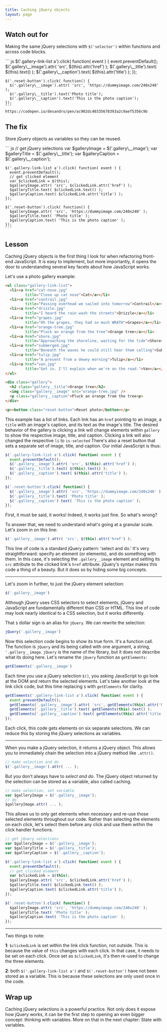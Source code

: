 ```yaml
---
title: Caching jQuery objects
layout: page
---
```


<div class="duo code-compare">
  <div class="duo__cell code-compare__nay">
    <h2>Watch out for</h2>
    <p>Making the same jQuery selections with <code>$('selector')</code>  within functions and across code blocks.</p>
    ``` js
    $('.gallery-link-list a').click( function( event ) {
      event.preventDefault();
      $('.gallery\__image').attr( 'src', $(this).attr('href') );
      $('.gallery\__title').text( $(this).text() );
      $('.gallery\__caption').text( $(this).attr('title') );
    });

    $('.reset-button').click( function() {
      $('.gallery\__image').attr( 'src', 'https://dummyimage.com/240x240' );
      $('.gallery\__title').text('Photo title');
      $('.gallery\__caption').text('This is the photo caption');
    });
    ```
    https://codepen.io/desandro/pen/ac902dc40335678393a2c9aef5356c9b
  </div>
  <div class="duo__cell code-compare__yay">
    <h2>The fix</h2>
    <p>Store jQuery objects as variables so they can be reused.</p>
    ``` js
    // get jQuery selections
    var $galleryImage = $('.gallery\__image');
    var $galleryTitle = $('.gallery\__title');
    var $galleryCaption = $('.gallery\__caption');

    $('.gallery-link-list a').click( function( event ) {
      event.preventDefault();
      // get clicked element
      var $clickedLink = $(this);
      $galleryImage.attr( 'src', $clickedLink.attr('href') );
      $galleryTitle.text( $clickedLink.text() );
      $galleryCaption.text( $clickedLink.attr('title') );
    });

    $('.reset-button').click( function() {
      $galleryImage.attr( 'src', 'https://dummyimage.com/240x240' );
      $galleryTitle.text( 'Photo title' );
      $galleryCaption.text( 'This is the photo caption' );
    });
    ```
  </div>
</div>

<!-- html-in-md <div class="lesson-content"> -->

## Lesson

Caching jQuery objects is the first thing I look for when refactoring front-end JavaScript. It is easy to implement, but more importantly, it opens the door to understanding several key facets about how JavaScript works.

Let's use a photo gallery example:

``` html
<ul class="gallery-link-list">
  <li><a href="cat-nose.jpg"
         title="Close up cat nose">Cat</a></li>
  <li><a href="contrail.jpg"
         title="Passing overhead we sailed into tomorrow">Contrail</a></li>
  <li><a href="drizzle.jpg"
         title="I heard the rain wash the streets">Drizzle</a></li>
  <li><a href="grapes.jpg"
         title="Oh the grapes, they had so much WRATH">Grapes</a></li>
  <li><a href="orange-tree.jpg"
         title="Pluck an orange from the tree">Orange tree</a></li>
  <li><a href="shore.jpg"
         title="Approaching the shoreline, waiting for the tide">Shore</a></li>
  <li><a href="submerged.jpg"
         title="Beneath the waves he could still hear them calling">Submerged</a></li>
  <li><a href="tulip.jpg"
         title="A present from a dewey morning">Tulip</a></li>
  <li><a href="van.jpg"
         title="Get in. I'll explain when we're on the road.">Van</a></li>
</ul>

<div class="gallery">
  <h2 class="gallery__title">Orange tree</h2>
  <img class="gallery__image" src="orange-tree.jpg" />
  <p class="gallery__caption">Pluck an orange from the tree<p>
</div>

<p><button class="reset-button">Reset photo</button></p>
```

This example has a list of links. Each link has an `href` pointing to an image, a `title` with an image's caption, and its text as the image's title. The desired behavior of the gallery is clicking a link will change elements within `gallery` to show the respective image, title, and caption. Clicking a link will also changed the respective `li` to `is-selected` There's also a reset button that sets a separate set of image, title, and caption. Our initial JavaScript is thus:

``` js
$('.gallery-link-list a').click( function( event ) {
  event.preventDefault();
  $('.gallery__image').attr( 'src', $(this).attr('href') );
  $('.gallery__title').text( $(this).text() );
  $('.gallery__caption').text( $(this).attr('title') );
});

$('.reset-button').click( function() {
  $('.gallery__image').attr( 'src', 'https://dummyimage.com/240x240' );
  $('.gallery__title').text( 'Photo title' );
  $('.gallery__caption').text( 'This is the photo caption' );
});
```

First, it must be said, it works! Indeed, it works just fine. So what's wrong?

To answer that, we need to understand what's going at a granular scale. Let's zoom in on this line:

``` js
$('.gallery__image').attr( 'src', $(this).attr('href') );
```

This line of code is a standard jQuery pattern: 'select and do.' It's very straightforward: specify an element (or elements), and do something with them. In this case, it's selecting the `.gallery__image` element and setting its `src` attribute to the clicked link's `href` attribute. jQuery's syntax makes this code a thing of a beauty. But it does so by hiding some big concepts.

---

Let's zoom in further, to just the jQuery element selection:

``` js
$('.gallery__image')
```

Although jQuery uses CSS selectors to select elements, jQuery and JavaScript are fundamentally different than CSS or HTML. This line of code may look nearly identical to a CSS selection, but it works differently.

That `$` dollar sign is an alias for `jQuery`. We can rewrite the selection:

``` js
jQuery('.gallery__image')
```

Now this selection code begins to show its true form. It's a function call. The function is `jQuery` and its being called with one argument, a string, `'.gallery__image`. `jQuery` is the name of the library, but it does not describe what its doing here. Let's rename the `jQuery` function as `getElements`:

``` js
getElements('.gallery__image')
```

Each time you use a jQuery selection `$()`, you asking JavaScript to go look at the DOM and return the selected elements. Let's take another look at the link click code, but this time replacing `$` with `getElements` for clarity.

``` js
getElements('.gallery-link-list a').click( function( event ) {
  event.preventDefault();
  getElements('.gallery__image').attr( 'src', getElements(this).attr('href') );
  getElements('.gallery__title').text( getElements(this).text() );
  getElements('.gallery__caption').text( getElements(this).attr('title') );
});
```

Each click, this code gets elements on six separate selections. We can reduce this by storing the jQuery selections as variables.

---

When you make a jQuery selection, it returns a jQuery object. This allows you to immediately chain the selection into a jQuery method like `.attr()`.

``` js
// make selection and do
$('.gallery__image').attr( ... );
```

But you don't always have to _select and do._ The jQuery object returned by the selection can be stored as a variable, also called caching.

``` js
// make selection, set variable
var $galleryImage = $('.gallery__image');
// do
$galleryImage.attr( ... );
```

This allows us to only get elements when necessary and re-use those selected elements throughout our code. Rather than selecting the elements on each click, let's select them before any click and use them within the click handler functions.

``` js
// get jQuery selections
var $galleryImage = $('.gallery__image');
var $galleryTitle = $('.gallery__title');
var $galleryCaption = $('.gallery__caption');

$('.gallery-link-list a').click( function( event ) {
  event.preventDefault();
  // get clicked element
  var $clickedLink = $(this);
  $galleryImage.attr( 'src', $clickedLink.attr('href') );
  $galleryTitle.text( $clickedLink.text() );
  $galleryCaption.text( $clickedLink.attr('title') );
});

$('.reset-button').click( function() {
  $galleryImage.attr( 'src', 'https://dummyimage.com/240x240' );
  $galleryTitle.text( 'Photo title' );
  $galleryCaption.text( 'This is the photo caption' );
});
```

---

Two things to note:

**1**: `$clickedLink` is set within the link click function, not outside. This is because the value of `this` changes with each click. In that case, it needs to be set on each click. Once set as `$clickedLink`, it's then re-used to change the three elements.

**2**: both `$('.gallery-link-list a')` and `$('.reset-button')` have not been stored as a variable. This is because these selections are only used once in the code.

## Wrap up

Caching jQuery selections is a powerful practice. Not only does it expose how jQuery works, it can be the first step to opening an even bigger concept: thinking with variables. More on that in the next chapter: State with variables.

<!-- html-in-md </div> -->
